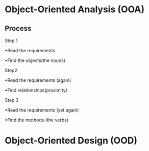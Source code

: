# Object-Oriented Analysis (OOA)

 Process
 -------------------------
Step 1

•Read the requirements

•Find the objects(the nouns)

Step2

•Read the requirements (again)

•Find relationships(proximity)

Step 3

•Read the requirements (yet again)

•Find the methods (the verbs)


# Object-Oriented Design (OOD)
